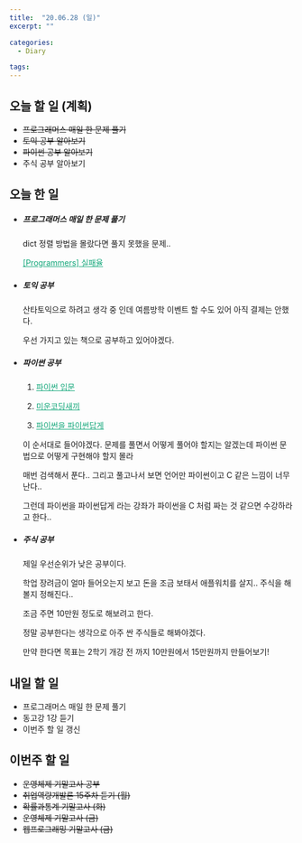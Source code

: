 ```yaml
---
title:  "20.06.28 (일)"
excerpt: ""

categories:
  - Diary

tags:
---
```


## 오늘 할 일 (계획)

- ~~프로그래머스 매일 한 문제 풀기~~
- ~~토익 공부 알아보기~~
- ~~파이썬 공부 알아보기~~
- 주식 공부 알아보기

## 오늘 한 일

- ##### 프로그래머스 매일 한 문제 풀기

  dict 정렬 방법을 몰랐다면 풀지 못했을 문제..

  <a href="https://nam-ki-bok.github.io/quiz/Quiz_Failure/" style="color:#0FA678">[Programmers] 실패율</a>

- ##### 토익 공부

  산타토익으로 하려고 생각 중 인데 여름방학 이벤트 할 수도 있어 아직 결제는 안했다.

  우선 가지고 있는 책으로 공부하고 있어야겠다.

- ##### 파이썬 공부

  1. <a href="https://programmers.co.kr/learn/courses/2" style="color:#0FA678">파이썬 입문</a>

  2. <a href="https://programmers.co.kr/learn/courses/29" style="color:#0FA678">미운코딩새끼</a>

  3. <a href="https://programmers.co.kr/learn/courses/4008" style="color:#0FA678">파이썬을 파이썬답게</a>

  이 순서대로 들어야겠다. 문제를 풀면서 어떻게 풀어야 할지는 알겠는데 파이썬 문법으로 어떻게 구현해야 할지 몰라

  매번 검색해서 푼다.. 그리고 풀고나서 보면 언어만 파이썬이고 C 같은 느낌이 너무 난다..

  그런데 파이썬을 파이썬답게 라는 강좌가 파이썬을 C 처럼 짜는 것 같으면 수강하라고 한다..

- ##### 주식 공부

  제일 우선순위가 낮은 공부이다.

  학업 장려금이 얼마 들어오는지 보고 돈을 조금 보태서 애플워치를 살지.. 주식을 해볼지 정해진다..

  조금 주면 10만원 정도로 해보려고 한다.

  정말 공부한다는 생각으로 아주 싼 주식들로 해봐야겠다.

  만약 한다면 목표는 2학기 개강 전 까지 10만원에서 15만원까지 만들어보기!


## 내일 할 일

- 프로그래머스 매일 한 문제 풀기
- 동고강 1강 듣기
- 이번주 할 일 갱신

## 이번주 할 일

- ~~운영체제 기말고사 공부~~
- ~~취업역량개발론 15주차 듣기 (월)~~
- ~~확률과통계 기말고사 (화)~~
- ~~운영체제 기말고사 (금)~~
- ~~웹프로그래밍 기말고사 (금)~~
